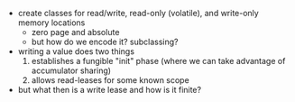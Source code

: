- create classes for read/write, read-only (volatile), and write-only memory locations
  - zero page and absolute
  - but how do we encode it? subclassing?
- writing a value does two things
  1. establishes a fungible "init" phase (where we can take advantage of accumulator sharing)
  2. allows read-leases for some known scope
- but what then is a write lease and how is it finite?
